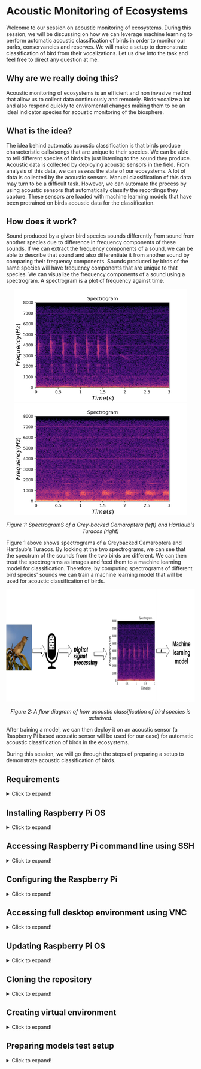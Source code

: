 # Acoustic Monitoring of Ecosystems

Welcome to our session on acoustic monitoring of ecosystems. During this session, we will be discussing on how we can leverage machine learning to perform automatic acoustic classification of birds in order to monitor our parks, conservancies and reserves. We will make a setup to demonstrate classification of bird from their vocalizations. Let us dive into the task and feel free to direct any question at me.

## Why are we really doing this?


Acoustic monitoring of ecosystems is an efficient and non invasive method that allow us to collect data continuously and remotely. Birds vocalize a lot and also respond quickly to enviromental changes making them to be an ideal indicator species for acoustic monitoring of the biosphere.

## What is the idea?


The idea behind automatic acoustic classification is that birds produce characteristic calls/songs that are unique to their species. We can be able to tell different species of birds by just listening to the sound they produce. Acoustic data is collected by deploying acoustic sensors in the field. From analysis of this data, we can assess the state of our ecosystems. A lot of data is collected by the acoustic sensors. Manual classification of this data may turn to be a difficult task. However, we can automate the process by using acoustic sensors that automatically classify the recordings they capture. These sensors are loaded with machine learning models that have been pretrained on birds acoustic data for the classification.

## How does it work?

Sound produced by a given bird species sounds differently from sound from another species due to difference in frequency components of these sounds. If we can extract the frequency components of a sound, we can be able to describe that sound and also differentiate it from another sound by comparing their frequency components. Sounds produced by birds of the same species will have frequency components that are unique to that species. We can visualize the frequency components of a sound using a spectrogram. A spectrogram is a plot of frequency against time.

<p align="center">
  <img width="460" height="300" src="/assets/img/18 grey-backed.png">
  <img width="460" height="300" src="/assets/img/19 hartlaub's-turacos-spectrogram.png">
  
</p>

<p align="center"> 
  <em>Figure 1: SpectrogramS of a Grey-backed Camaroptera (left) and Hartlaub's Turacos (right)</em>
</p>

Figure 1 above shows spectrograms of a Greybacked Camaroptera and Hartlaub's Turacos. By looking at the two spectrograms, we can see that the spectrum of the sounds from the two birds are different. We can then treat the spectrograms as images and feed them to a machine learning model for classification. Therefore, by computing spectrograms of different bird species' sounds we can train a machine learning model that will be used for acoustic classification of birds. 

<p align="center">
  <img width="auto" height="300" src="/assets/img/17 dsp-ml.png"> 
</p>

<p align="center"> 
  <em>Figure 2: A flow diagram of how acoustic classification of bird species is acheived.</em>
</p>

After training a model, we can then deploy it on an acoustic sensor (a Raspberry Pi based acoustic sensor will be used for our case) for automatic acoustic classification of birds in the ecosystems. 

During this session, we will go through the steps of preparing a setup to demonstrate acoustic classification of birds.


## Requirements

<details>
  <summary>Click to expand!</summary>

1. Raspberry Pi 3 and above and its power supply.
2. An SD card of at least 8GB.
3. Ethernet cable
4. USB microphone
5. 3 220/470 ohms resistors
6. 3 LEDs
7. 4 male-female jumper cables
8. 4 connecting wires
9. Breadboard
10. A reliable Wi-Fi connection
11. Personal computer
12. A monitor, HDMI cable, mouse and keyboard (optional)
  
</details>


## Installing Raspberry Pi OS

<details>
  <summary>Click to expand!</summary>

The Raspberry Pi needs an operating system for its operation. The following steps outline the process of installing the Raspberry Pi OS (formerly known as Raspbian) on the Raspberry Pi. 

### Step 1
Download and install the [Raspberry Pi Imager here](https://www.raspberrypi.org/software/) on your PC.

### Step 2
Connect an SD card reader with an SD card of at least 8GB inside to your PC.

### Step 3
Open the Raspberry Pi Imager and the following window should appear:
<p align="center">
  <img width="auto" height="auto" src="/assets/img/1 raspbian.png"> 
</p>

### Step 4.0
Choose operating system and select the option highlighted below:

<p align="center">
  <img width="auto" height="auto" src="/assets/img/2 raspbian_LI.jpg"> 
</p>

### Step 4.1
Press CTRL + SHIFT + X for advanced options and check and fill in the spaces as follows

<p align="center">
  <img width="auto" height="auto" src="/assets/img/3 raspbian.PNG"> 
</p>



### Step 5
Choose storage 

<p align="center">
  <img width="auto" height="auto" src="/assets/img/4 raspbian_LI.jpg"> 
</p>

### Step 6
Write the image and verify the SD card by clicking yes.

<p align="center">
  <img width="auto" height="auto" src="/assets/img/5 raspbian.PNG"> 
</p>

You should see the writing progress as shown below

<p align="center">
  <img width="auto" height="auto" src="/assets/img/6 raspbian.PNG"> 
</p>

When the writing is completed, the following should appear:

<p align="center">
  <img width="auto" height="auto" src="/assets/img/7 raspbian.PNG"> 
</p>

The SD card is now ready and can be plugged into the SD card slot of the Raspberry Pi. 
</details>

## Accessing Raspberry Pi command line using SSH
  
<details>
  <summary>Click to expand!</summary>
  
After installing the Raspbian OS on the Raspberry Pi we need to access its the command line. We can do it using a USB keyboard, a monitor, a HDMI cable and a mouse. Just plug the mouse and the keyboard into the Raspberry Pi's USB ports and the HDMI to the HDMI ports on the monitor and the Pi. Power the monitor and the Pi. From here you can access the Raspberry Pi's full desktop environment.
  
If you do not have access to a USB keyboard, a monitor, a HDMI cable and a mouse, we will use SSH to access the commandline of a headless Raspberry Pi with another computer. The steps below are a guide on how to access the command line of a Raspberry Pi using SSH 

### Step 1
Connect the Ethernet cable to the Ethernet ports on your computer and the Raspberry Pi and power the Raspberry Pi. Ensure that the green LED at the Raspberry Pi's Ethernet port is blinking to show a connection has been established between your computer and the Pi. 
  
### Step 2
Download and install PuTTy [here](https://the.earth.li/~sgtatham/putty/latest/w64/putty-64bit-0.76-installer.msi) for Windows and [here](https://the.earth.li/~sgtatham/putty/latest/putty-0.76.tar.gz) for Unix

### Step 3
Open PuTTy and key in `raspberrypi.local` as shown below:

<p align="center">
  <img width="auto" height="auto" src="/assets/img/24 putty-raspi-ssh.PNG"> 
</p>

Press enter and under login in the window that will appear enter `pi` as shown below:

<p align="center">
  <img width="auto" height="auto" src="/assets/img/23 putty-login.PNG"> 
</p>

Press enter and key in the password of the Raspberry and press enter once more. You should see the following window:

<p align="center">
  <img width="auto" height="auto" src="/assets/img/22 putty-logged-in.PNG"> 
</p>

You have successfully accessed the command line of the Raspberry Pi using SSH.
  
### Step 4
Run the following on the command line to obtain the IP address of the Pi.

```cpp
hostname -I
```
  
Note the IP address down.
  
</details>


## Configuring the Raspberry Pi

<details>
  <summary>Click to expand!</summary>

Run the following command on the command line:


```cpp
sudo raspi-config
```
and you should get the following `Raspberry Pi Software Configuration Tool (raspi-config)` window:

<p align="center">
  <img width="auto" height="auto" src="/assets/img/5 headless-ssh.PNG"> 
</p>
  
### Setting Display options
To configure display settings, scroll down to `Display Options` in the `raspi-config` window using up-down keys and press enter. Select `D1 Resolution` option and press enter. Select the ` DMT Mode 85 1280x720 60Hz 16:9` option and press enter. A window indicating `The resolution is set to DMT mode 85` will pop up. Press enter to exit 
  
### Enabling VNC server
  
We will be need enable VNC server so we can access the Raspberry Pi full desktop environment using VNC viewer on our computer. In the `raspi-config` window scroll down to `Interface Options` using up-down keys and press enter. Scroll to the `VNC` option using up-down buttons and press enter. When prompted to enable it scroll to the `<Yes>` option using side arrow keys and press enter. A window to notify you VNC server has been enabled will pop up. Press enter to exit. 

### Enabling GPIO
Still in the `raspi-config` window, we will need to enable GPIO pins. Scroll down to `Interface Options`, press enter, scroll to the `Remote GPIO` option and press enter. When prompted to enable it scroll to the `<Yes>` option using side arrow keys and press enter. A window to notify you GPIO has been enabled will pop up. Press enter to exit.

  
To exit `(raspi-config)` select Finish using the 'sides' arrow keys and then press enter.

</details>
  
## Accessing full desktop environment using VNC 
  
<details>
  <summary>Click to expand!</summary>

To get the full desktop environment we can use VNC viewer. The following steps are a guide on how to use VNC viewer with the Raspberry Pi: 
  
### Step 1
We will use need to download and install [VNC viewer](https://www.realvnc.com/en/connect/download/viewer/).
  
### Step 2

Open VNC viewer and enter the IP address of the Pi as shown below and press enter:
<p align="center">
  <img width="auto" height="auto" src="/assets/img/9 headless-ssh.PNG"> 
</p>

When prompted to enter username, enter 'pi' and then enter the password set during image writing as shown below. Check the 'Remember password' box.

<p align="center">
  <img width="auto" height="auto" src="/assets/img/11 headless-pi.PNG"> 
</p>

You should now be able to access the whole desktop environment as shown below:

<p align="center">
  <img width="auto" height="auto" src="/assets/img/12 headless-ssh.PNG"> 
</p>

 </details>

## Updating Raspberry Pi OS

<details>
  <summary>Click to expand!</summary>

It is necessary that the Raspberry Pi OS on your Pi be updated. The Raspberry Pi needs to be connected to the internet for updating. The Raspberry Pi should connect automatically to the internet whose SSID and password was entered during image writing. If not, click on the two arrows at the right of the Pi's taskbar and choose the Wi-Fi to connect to and enter its password if it is password protected and press enter. To update the OS, open the command line by clicking the terminal icon on the taskbar located at top of the desktop interface and run the following commands on the command line:
```cpp
sudo apt-get update
sudo apt-get upgrade
sudo reboot
```
  
Enter `Y` when prompted
  
Once the Raspberry Pi has rebooted it will reconnect automatically with VNC viewer.
  
</details>


  

## Cloning the repository

<details>
  <summary>Click to expand!</summary>
  
We will clone the repository containing the software requirements for this demo. Run the following command on the command line:
  
```cpp
git clone https://github.com/DeKUT-DSAIL/arm-dev-summit.git
```
  
</details>

## Creating virtual environment

<details>
  <summary>Click to expand!</summary>


To create a virtual environment run the following commands on the command line one by one

```cpp
cp arm-dev-summit/bioacoustics/env-setup-bash ./
chmod +x env-setup-bash
./env-setup-bash
```
Enter yes whenever prompted:


Now the Raspberry Pi is ready for use in this task.

</details>
 

## Preparing models test setup

<details>
  <summary>Click to expand!</summary>
  We will demonstrate acoustic classification of birds using a Raspberry Pi, some LEDs, and a USB microphone. To prepare the setup, we need to shutdown the Raspberry Pi first and disconnect it from power. Run the following command on the command line:
  
```cpp
sudo shutdown now
```
Wait until the activity (green) LED stops blinking before disconnecting the Raspberry Pi from power. After disconnecting the Raspberry Pi from power, we will proceed to prepare the models test setup. The diagram below shows the Raspberry Pi pinout:
  
<p align="center">
  <img width="auto" height="auto" src="/assets/img/25 raspi-pinout.png">  
</p>

<p align="center"> 
  <em>Pinout of the Raspberry Pi</em>
</p>
  
Make the connections as shown below. Note the polarity of the LED shown in the diagram. The positive terminal (the longer pin) of the LED is connected to the Raspberry Pi's GPIO pin through a resistor.

<p align="center">
  <img width="auto" height="auto" src="/assets/img/26 model-test-setup.jpg">  
</p>

<p align="center"> 
  <em>Model test setup</em>
</p>
  
Plug in the microphone into one of the Raspberry Pi's USB port and power the Raspberry Pi. Follow the steps outlined above to access the Raspberry Pi's Desktop on VNC viewer. The setup is ready for models testing
  
</details>
